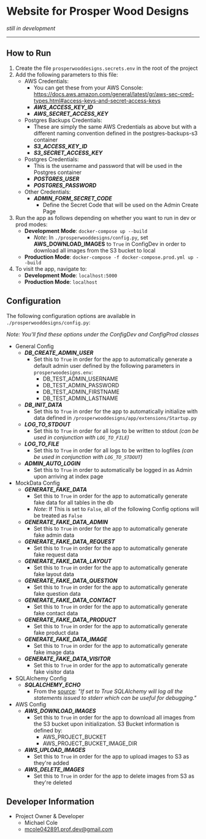 # Website for Prosper Wood Designs

_still in development_

---

## How to Run

1) Create the file `prosperwooddesigns.secrets.env` in the root of the project
2) Add the following parameters to this file:
    - AWS Credentials:
        - You can get these from your AWS Console: https://docs.aws.amazon.com/general/latest/gr/aws-sec-cred-types.html#access-keys-and-secret-access-keys
        - _**AWS_ACCESS_KEY_ID**_
        - _**AWS_SECRET_ACCESS_KEY**_
    - Postgres Backups Credentials:
        - These are simply the same AWS Credentials as above but with a different naming convention defined in the postgres-backups-s3 container
        - _**S3_ACCESS_KEY_ID**_
        - _**S3_SECRET_ACCESS_KEY**_
    - Postgres Credentials:
        - This is the username and password that will be used in the Postgres container
        - _**POSTGRES_USER**_
        - _**POSTGRES_PASSWORD**_
    - Other Credentials:
        - _**ADMIN_FORM_SECRET_CODE**_
            - Define the Secret Code that will be used on the Admin Create Page
3) Run the app as follows depending on whether you want to run in dev or prod modes:
    - **Development Mode**: `docker-compose up --build`
        - _Note_: In `./prosperwooddesigns/config.py`, set **AWS_DOWNLOAD_IMAGES** to `True` in ConfigDev in order to download all images from the S3 bucket to local
    - **Production Mode**: `docker-compose -f docker-compose.prod.yml up --build`
4) To visit the app, navigate to:
   - **Development Mode**: `localhost:5000`
   - **Production Mode**: `localhost`

## Configuration

The following configuration options are available in `./prosperwooddesigns/config.py`:

_Note: You'll find these options under the ConfigDev and ConfigProd classes_

- General Config
    - _**DB_CREATE_ADMIN_USER**_
        - Set this to `True` in order for the app to automatically generate a default admin user defined by the following parameters in `prosperwoodesigns.env`:
            - DB_TEST_ADMIN_USERNAME
            - DB_TEST_ADMIN_PASSWORD
            - DB_TEST_ADMIN_FIRSTNAME
            - DB_TEST_ADMIN_LASTNAME
    - _**DB_INIT_DATA**_
        - Set this to `True` in order for the app to automatically initialize with data defined in `/prosperwooddesigns/app/extensions/Startup.py`
    - _**LOG_TO_STDOUT**_
        - Set this to `True` in order for all logs to be written to stdout _(can be used in conjunction with `LOG_TO_FILE`)_
    - _**LOG_TO_FILE**_
        - Set this to `True` in order for all logs to be written to logfiles _(can be used in conjunction with `LOG_TO_STDOUT`)_
    - _**ADMIN_AUTO_LOGIN**_
        - Set this to `True` in order to automatically be logged in as Admin upon arriving at index page
- MockData Config
    - _**GENERATE_FAKE_DATA**_
        - Set this to `True` in order for the app to automatically generate fake data for all tables in the db
        - _Note_: If This is set to `False`, all of the following Config options will be treated as `False`
    - _**GENERATE_FAKE_DATA_ADMIN**_
        - Set this to `True` in order for the app to automatically generate fake admin data
    - _**GENERATE_FAKE_DATA_REQUEST**_
        - Set this to `True` in order for the app to automatically generate fake request data
    - _**GENERATE_FAKE_DATA_LAYOUT**_
        - Set this to `True` in order for the app to automatically generate fake layout data
    - _**GENERATE_FAKE_DATA_QUESTION**_
        - Set this to `True` in order for the app to automatically generate fake question data
    - _**GENERATE_FAKE_DATA_CONTACT**_
        - Set this to `True` in order for the app to automatically generate fake contact data
    - _**GENERATE_FAKE_DATA_PRODUCT**_
        - Set this to `True` in order for the app to automatically generate fake product data
    - _**GENERATE_FAKE_DATA_IMAGE**_
        - Set this to `True` in order for the app to automatically generate fake image data
    - _**GENERATE_FAKE_DATA_VISITOR**_
        - Set this to `True` in order for the app to automatically generate fake visitor data
- SQLAlchemy Config
    - _**SQLALCHEMY_ECHO**_
        - From the [source](https://flask-sqlalchemy.palletsprojects.com/en/2.x/config/): _"If set to True SQLAlchemy will log all the statements issued to stderr which can be useful for debugging."_
- AWS Config
    - _**AWS_DOWNLOAD_IMAGES**_
        - Set this to `True` in order for the app to download all images from the S3 bucket upon initialization. S3 Bucket information is defined by:
            - AWS_PROJECT_BUCKET
            - AWS_PROJECT_BUCKET_IMAGE_DIR
    - _**AWS_UPLOAD_IMAGES**_
        - Set this to `True` in order for the app to upload images to S3 as they're added
    - _**AWS_DELETE_IMAGES**_
        - Set this to `True` in order for the app to delete images from S3 as they're deleted

## Developer Information

- Project Owner & Developer
    - Michael Cole
    - mcole042891.prof.dev@gmail.com
